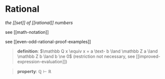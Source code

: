 # Rational

_the [[set]] of [[rational]] numbers_

see [[math-notation]]

see [[even-odd-rational-proof-examples]]

> **definition**: $\mathbb Q x \equiv x = a \text- b \land \mathbb Z a \land \mathbb Z b \land b \ne 0$ (restriction not necessary, see [[improved-expression-evaluation]])

> **property**: $\mathbb Q \vdash \mathbb R$
